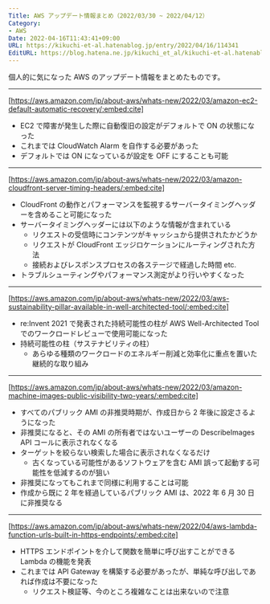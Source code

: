 ```yaml
---
Title: AWS アップデート情報まとめ（2022/03/30 ~ 2022/04/12）
Category:
- AWS
Date: 2022-04-16T11:43:41+09:00
URL: https://kikuchi-et-al.hatenablog.jp/entry/2022/04/16/114341
EditURL: https://blog.hatena.ne.jp/kikuchi_et_al/kikuchi-et-al.hatenablog.jp/atom/entry/13574176438083372866
---
```


個人的に気になった AWS のアップデート情報をまとめたものです。

---

[https://aws.amazon.com/jp/about-aws/whats-new/2022/03/amazon-ec2-default-automatic-recovery/:embed:cite]

- EC2 で障害が発生した際に自動復旧の設定がデフォルトで ON の状態になった
- これまでは CloudWatch Alarm を自作する必要があった
- デフォルトでは ON になっているが設定を OFF にすることも可能

---

[https://aws.amazon.com/jp/about-aws/whats-new/2022/03/amazon-cloudfront-server-timing-headers/:embed:cite]

- CloudFront の動作とパフォーマンスを監視するサーバータイミングヘッダーを含めること可能になった
- サーバータイミングヘッダーには以下のような情報が含まれている
  - リクエストの受信時にコンテンツがキャッシュから提供されたかどうか
  - リクエストが CloudFront エッジロケーションにルーティングされた方法
  - 接続およびレスポンスプロセスの各ステージで経過した時間 etc.
- トラブルシューティングやパフォーマンス測定がより行いやすくなった

---

[https://aws.amazon.com/jp/about-aws/whats-new/2022/03/aws-sustainability-pillar-available-in-well-architected-tool/:embed:cite]

- re:Invent 2021 で発表された持続可能性の柱が  AWS Well-Architected Tool でのワークロードレビューで使用可能になった
- 持続可能性の柱（サステナビリティの柱）
  - あらゆる種類のワークロードのエネルギー削減と効率化に重点を置いた継続的な取り組み

---

[https://aws.amazon.com/jp/about-aws/whats-new/2022/03/amazon-machine-images-public-visibility-two-years/:embed:cite]

- すべてのパブリック AMI の非推奨時期が、作成日から 2 年後に設定さるようになった
- 非推奨になると、その AMI の所有者ではないユーザーの DescribeImages API コールに表示されなくなる
- ターゲットを絞らない検索した場合に表示されなくなるだけ
  - 古くなっている可能性があるソフトウェアを含む AMI 誤って起動する可能性を低減するのが狙い
- 非推奨になってもこれまで同様に利用することは可能
- 作成から既に 2 年を経過しているパブリック AMI は、2022 年 6 月 30 日に非推奨なる

---

[https://aws.amazon.com/jp/about-aws/whats-new/2022/04/aws-lambda-function-urls-built-in-https-endpoints/:embed:cite]

- HTTPS エンドポイントを介して関数を簡単に呼び出すことができる Lambda の機能を発表
- これまでは API Gateway を構築する必要があったが、単純な呼び出しであれば作成は不要になった
  - リクエスト検証等、今のところ複雑なことは出来ないので注意
